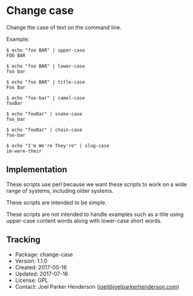 # Change case

Change the case of text on the command line.

Example:

  ```shell
  $ echo "foo BAR" | upper-case
  FOO BAR

  $ echo "foo BAR" | lower-case
  foo bar
 
  $ echo "foo BAR" | title-case
  Foo Bar

  $ echo "foo-bar" | camel-case
  fooBar

  $ echo "fooBar" | snake-case
  foo_bar

  $ echo "fooBar" | chain-case
  foo-bar

  $ echo "I'm We're They're" | slug-case
  im-were-their
  ```
 
## Implementation

These scripts use perl because we want these scripts to work on a wide range of systems, including older systems.

These scripts are intended to be simple. 

These scripts are not intended to handle examples such as a title using upper-case content words along with lower-case short words.


## Tracking

* Package: change-case
* Version: 1.1.0
* Created: 2017-05-16
* Updated: 2017-07-16
* License: GPL
* Contact: Joel Parker Henderson (joel@joelparkerhenderson.com)


